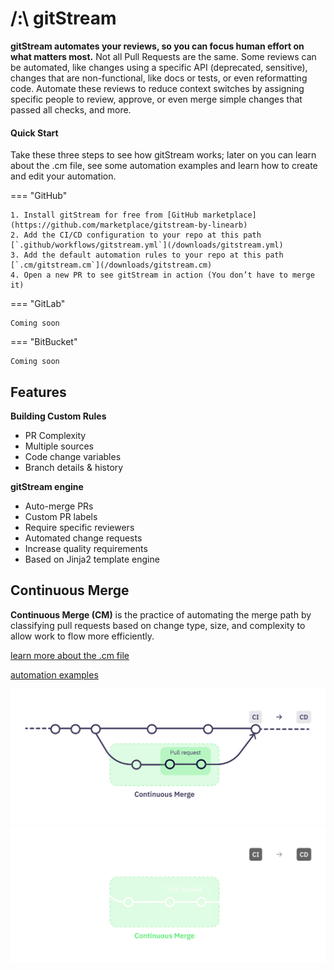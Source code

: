 # /:\ gitStream

**gitStream automates your reviews, so you can focus human effort on what matters most.** Not all Pull Requests are the same. Some reviews can be automated, like changes using a specific API (deprecated, sensitive), changes that are non-functional, like docs or tests, or even reformatting code. Automate these reviews to reduce context switches by assigning specific people to review, approve, or even merge simple changes that passed all checks, and more.

#### Quick Start

Take these three steps to see how gitStream works; later on you can learn about the .cm file, see some automation examples and learn how to create and edit your automation.

=== "GitHub"

	1. Install gitStream for free from [GitHub marketplace](https://github.com/marketplace/gitstream-by-linearb)
	2. Add the CI/CD configuration to your repo at this path [`.github/workflows/gitstream.yml`](/downloads/gitstream.yml)
	3. Add the default automation rules to your repo at this path [`.cm/gitstream.cm`](/downloads/gitstream.cm)
	4. Open a new PR to see gitStream in action (You don’t have to merge it)

=== "GitLab"

	Coming soon

=== "BitBucket"

	Coming soon

## Features

**Building Custom Rules**

- PR Complexity 
- Multiple sources
- Code change variables  
- Branch details & history

**gitStream engine**

- Auto-merge PRs
- Custom PR labels
- Require specific reviewers 
- Automated change requests
- Increase quality requirements 
- Based on Jinja2 template engine

## Continuous Merge

**Continuous Merge (CM)** is the practice of automating the merge path by classifying pull requests based on change type, size, and complexity to allow work to flow more efficiently.

[learn more about the .cm file](/cm-file)

[automation examples](/examples)

![Continuous Merge](/assets/ContinuousMerge3l.png#only-light)
![Continuous Merge](/assets/ContinuousMerge3d.png#only-dark)

